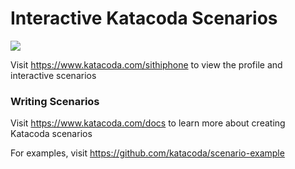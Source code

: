 # Interactive Katacoda Scenarios

[![](http://shields.katacoda.com/katacoda/sithiphone/count.svg)](https://www.katacoda.com/sithiphone "Get your profile on Katacoda.com")

Visit https://www.katacoda.com/sithiphone to view the profile and interactive scenarios

### Writing Scenarios
Visit https://www.katacoda.com/docs to learn more about creating Katacoda scenarios

For examples, visit https://github.com/katacoda/scenario-example
